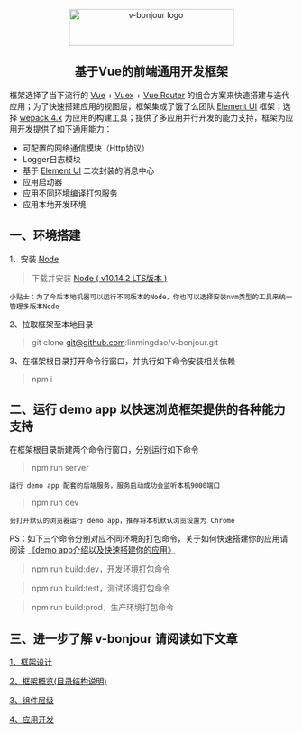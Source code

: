 <p align="center">
<a href="https://github.com/linmingdao/v-bonjour" target="_blank" rel="noopener noreferrer"><img width="292" height="65" src="https://github.com/linmingdao/v-bonjour/raw/master/doc/assets/logo.png" alt="v-bonjour logo">
</a>
</p>
<h2 align="center">基于Vue的前端通用开发框架</h2>

框架选择了当下流行的 [Vue](https://cn.vuejs.org/) + [Vuex](https://vuex.vuejs.org/) + [Vue Router](https://router.vuejs.org/) 的组合方案来快速搭建与迭代应用；为了快速搭建应用的视图层，框架集成了饿了么团队 [Element UI](http://element-cn.eleme.io/#/zh-CN) 框架；选择 [wepack 4.x](https://webpack.js.org/) 为应用的构建工具；提供了多应用并行开发的能力支持，框架为应用开发提供了如下通用能力：

* 可配置的网络通信模块（Http协议）
* Logger日志模块
* 基于 [Element UI](http://element-cn.eleme.io/#/zh-CN) 二次封装的消息中心
* 应用启动器
* 应用不同环境编译打包服务
* 应用本地开发环境

## 一、环境搭建

1、安装 [Node](https://nodejs.org/en/)
>下载并安装 [Node ( v10.14.2 LTS版本 )](https://nodejs.org/dist/v10.14.2/node-v10.14.2-x64.msi)

    小贴士：为了今后本地机器可以运行不同版本的Node，你也可以选择安装nvm类型的工具来统一管理多版本Node

2、拉取框架至本地目录
>git clone git@github.com:linmingdao/v-bonjour.git

3、在框架根目录打开命令行窗口，并执行如下命令安装相关依赖
>npm i

## 二、运行 demo app 以快速浏览框架提供的各种能力支持

在框架根目录新建两个命令行窗口，分别运行如下命令

>npm run server

    运行 demo app 配套的后端服务，服务启动成功会监听本机9000端口

>npm run dev

    会打开默认的浏览器运行 demo app，推荐将本机默认浏览设置为 Chrome

PS：如下三个命令分别对应不同环境的打包命令，关于如何快速搭建你的应用请阅读 [《demo app介绍以及快速搭建你的应用》](https://github.com/linmingdao/v-bonjour/raw/master/doc/demoapp.md)

>npm run build:dev，开发环境打包命令

>npm run build:test，测试环境打包命令

>npm run build:prod，生产环境打包命令

## 三、进一步了解 v-bonjour 请阅读如下文章

<p align="left">
<a href="https://github.com/linmingdao/v-bonjour/issues/1" target="_blank" rel="noopener noreferrer">1、框架设计</a>
</p>
<p align="left">
<a href="https://github.com/linmingdao/v-bonjour/issues/2" target="_blank" rel="noopener noreferrer">2、框架概览(目录结构说明)</a>
</p>
<p align="left">
<a href="https://github.com/linmingdao/v-bonjour/issues/3" target="_blank" rel="noopener noreferrer">3、组件层级</a>
</p>
<p align="left">
<a href="https://github.com/linmingdao/v-bonjour/issues/4" target="_blank" rel="noopener noreferrer">4、应用开发</a>
</p>